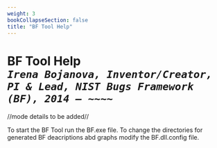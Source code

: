 ```yaml
---
weight: 3
bookCollapseSection: false
title: "BF Tool Help"
---
```

# BF Tool Help<br/>_`Irena Bojanova, Inventor/Creator, PI & Lead, NIST Bugs Framework (BF), 2014 – ~~~~`_

//mode details to be added//

To start the BF Tool run the BF.exe file.
To change the directories for generated BF deacriptions abd graphs modify the BF.dll.config file.